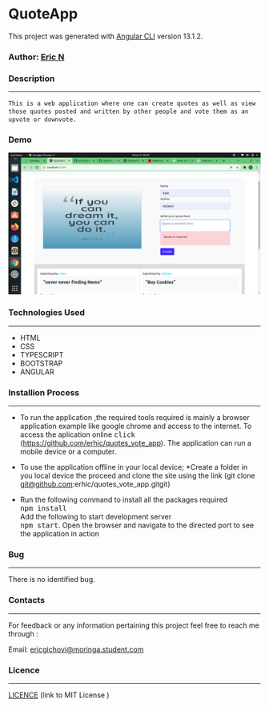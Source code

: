 # QuoteApp

This project was generated with [Angular CLI](https://github.com/angular/angular-cli) version 13.1.2.

### Author:  [Eric N](https://github.com/erhic/quotes_vote_app)

### Description
----
    This is a web application where one can create quotes as well as view those quotes posted and written by other people and vote them as an upvote or downvote.

  ### Demo
<img src="src/assets/images/scrshoot.png"> 





### Technologies Used
----
- HTML
- CSS
- TYPESCRIPT
- BOOTSTRAP
- ANGULAR

### Installion Process
----
* To run the application ,the required tools required is mainly a browser application example like google chrome and access to the internet. To access the aplication online <kbd>click</kbd> (https://github.com/erhic/quotes_vote_app).
The application can run a mobile device or a computer.

* To use the application offline in your local device;
*Create a folder in you local device the proceed and clone the site using the link (git clone git@github.com:erhic/quotes_vote_app.gitgit)

* Run the following command to install all the packages required<br>
<kbd>npm install</kbd><br>
Add the following to start development server<br>
<kbd>npm start</kbd>.
Open the browser and navigate to the directed port to see the application in action

### Bug
----
There is no identified bug.
### Contacts
----
For feedback or any information pertaining this project feel free to reach me through :

Email: ericgichovi@moringa.student.com

### Licence 
---

[ LICENCE](LICENSE) 
 (link to MIT License )

